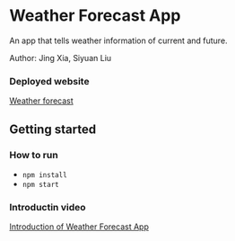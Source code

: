 # Weather Forecast App
An app that tells weather information of current and future.  

Author: Jing Xia, Siyuan Liu

### Deployed website
[Weather forecast](https://assignment-03-jing-xia.vercel.app/home)

## Getting started
### How to run
- `npm install`
- `npm start`

### Introductin video
[Introduction of Weather Forecast App]()
